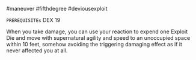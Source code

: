 #maneuver #fifthdegree #deviousexploit 

`PREREQUISITEs`
DEX 19

When you take damage, you can use your reaction to expend one Exploit Die and move with supernatural agility and speed to an unoccupied space within 10 feet, somehow avoiding the triggering damaging effect as if it never affected you at all.